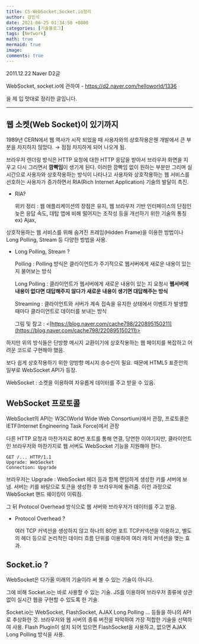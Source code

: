 ```yaml
---
title: CS-WebSocket,Socket.io정리
author: 강민석
date: 2021-06-25 01:34:50 +0800
categories: [기술블로그]
tags: [Network]
math: true
mermaid: true
image: 
comments: true
---
```

 

2011.12.22 Naver D2글

WebSocket, socket.io에 관하여 - <https://d2.naver.com/helloworld/1336>

을 제 입 맛대로 정리한 글입니다.

-----


## 웹 소켓(Web Socket)이 있기까지

1989년 CERN에서 웹 역사가 시작 되었을 때 사용자와의 상호작용은웬 개발에서 큰 부분을 차지하지 않았다. → 점점 차지하게 되어 나오게 됨.

브라우저 렌더링 방식은 HTTP 요청에 대한 HTTP 응답을 받아서 브라우저 화면을 지우고 다시 그리면서 **깜빡임**이 생기게 된다. 이러한 깜빡임 없이 원하는 부분만 그리며 실시간으로 사용자와 상호작용하는 방식이 나타나고 사용자와 상호작용하는 웹 서비스를 선호하는 사용자가 증가하면서 RIA(Rich Internet Application) 기술의 발달이 촉진.

- RIA?

    위키 정리 : 웹 애플리케이션의 장점은 유지, 웹 브라우저 기반 인터페이스의 단점인 늦은 응답 속도, 데탑 앱에 비해 떨어지는 조작성 등을 개선하기 위한 기술의 통칭 ex) Ajax, 

상호작용하는 웹 서비스를 위해 숨겨진 프레임(Hidden Frame)을 이용한 방법이나 Long Polling, Stream 등 다양한 방법을 사용. 

- Long Polling, Stream ?

    Polling : Polling 방식은 클라이언트가 주기적으로 웹서버에게 새로운 내용이 있는 지 물어보는 방식

    Long Polling : 클라이언트가 웹서버에게 새로운 내용이 있는 지 요청시 **웹서버에 내용이 없다면 대답해주지 않다가 새로운 내용이 생기면 대답해주는 방식**

    Streaming : 클라이언트와 서버가 계속 접속을 유지한 상태에서 이벤트가 발생할 때마다 클라이언트로 데이터를 보내는 방식

    그림 및 참고 : <[https://blog.naver.com/cache798/220895150211](https://blog.naver.com/cache798/220895150211)>

하지만 위의 방식들은 단방향 메시지 교환이기에 상호작용하는 웹 페이지를 복잡하고 어려운 코드로 구현해야 했음.

보다 쉽게 상호작용하기 위한 양방향 메시지 송수신이 필요. 때문에 HTML5 표준안의 일부로 WebSocket API가 등장.

WebSocket : 소켓을 이용하여 자유롭게 데이터를 주고 받을 수 있음.

## WebSocket 프로토콜

WebSocket의 API는 W3C(World Wide Web Consortium)에서 관장, 프로토콜은 IETF(Internet Engineering Task Force)에서 관장

다른 HTTP 요청과 마찬가지로 80번 포트를 통해 연결, 당연한 이야기지만, 클라이언트인 브라우저와 마찬가지로 웹 서버도 WebSocket 기능을 지원해야 한다.

```
GET /... HTTP/1.1  
Upgrade: WebSocket  
Connection: Upgrade
```

브라우저는 Upgrade : WebSocket 헤더 등과 함께 랜덤하게 생성한 키를 서버에 보냄. 서버는 키를 바탕으로 토큰을 생성한 후 브라우저에 돌려줌. 이런 과정으로 WebSocket 핸드 쉐이킹이 이뤄짐.

그 뒤 Protocol Overhead 방식으로 웹 서버와 브라우저가 데이터를 주고 받음. 

- Protocol Overhead ?

    여러 TCP 커넥션을 생성하지 않고 하나의 80번 포트 TCP커넥션을 이용하고, 별도의 헤더 등으로 논리적인 데이터 흐름 단위를 이용하여 여러 개의 커넥션을 맺는 효과.

## Socket.io ?

WebSocket은 다가올 미래의 기술이라 써 볼 수 있는 기술이 아니다.

그에 비해 Socket.io는 바로 사용할 수 있는 기술. JS를 이용하여 브라우저 종류에 상관없이 실시간 웹을 구현할 수 있도록 한 기술.

Socket.io는 WebSocket, FlashSocket, AJAX Long Polling ... 등들을 하나의 API로 추상화한 것. 브라우저와 웹 서버의 종류 버전을 파악하여 가장 적합한 기술을 선택하여 사용. Flash Plugin이 설치 되어 있으면 FlashSocket을 사용하고, 없으면 AJAX Long Polling 방식을 사용.